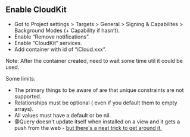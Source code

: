 ## Enable CloudKit

- Got to Project settings > Targets > General > Signing & Capabilites > Background Modes (+ Capability if hasn’t). 
- Enable “Remove notifications”. 
- Enable “CloudKit” services. 
- Add container with id of “iCloud.xxx”.

Note: After the container created, need to wait some time util it could be used.

Some limits:

- The primary things to be aware of are that unique constraints are not supported.
- Relationships must be optional ( even if you default them to empty arrays).
- All values must have a default or be nil.
- @Query doesn't update itself when installed on a view and it gets a push from the web -  [but there's a neat trick to get around it.](https://alexanderlogan.co.uk/blog/wwdc23/08-cloudkit-swift-data)
